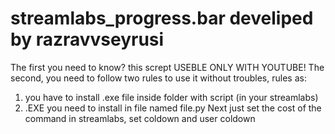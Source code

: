 # streamlabs_progress.bar develiped by razravvseyrusi
The first you need to know? this scrept USEBLE ONLY WITH YOUTUBE!
The second, you need to follow two rules to use it without troubles, rules as:
  1. you have to install .exe file inside folder with script (in your streamlabs)
  2. .EXE you need to install in file named file.py
Next just set the cost of the command in streamlabs, set coldown and user coldown
